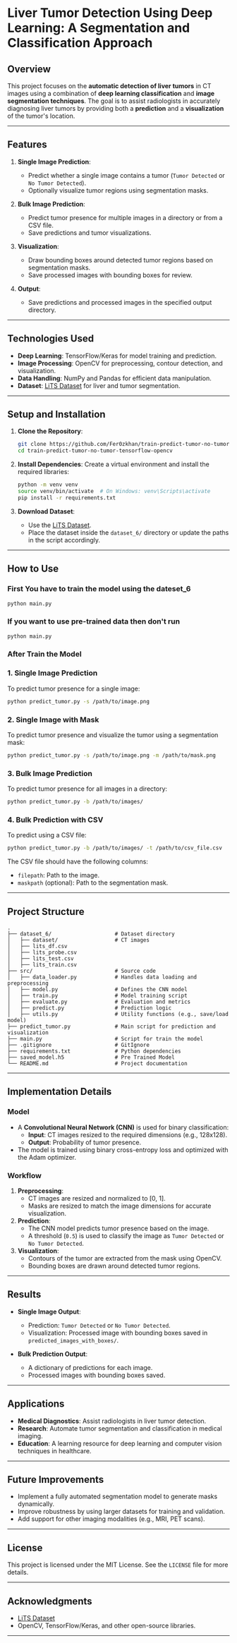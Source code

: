 # Liver Tumor Detection Using Deep Learning: A Segmentation and Classification Approach


## **Overview**
This project focuses on the **automatic detection of liver tumors** in CT images using a combination of **deep learning classification** and **image segmentation techniques**. The goal is to assist radiologists in accurately diagnosing liver tumors by providing both a **prediction** and a **visualization** of the tumor's location.

---

## **Features**
1. **Single Image Prediction**:
   - Predict whether a single image contains a tumor (`Tumor Detected` or `No Tumor Detected`).
   - Optionally visualize tumor regions using segmentation masks.

2. **Bulk Image Prediction**:
   - Predict tumor presence for multiple images in a directory or from a CSV file.
   - Save predictions and tumor visualizations.

3. **Visualization**:
   - Draw bounding boxes around detected tumor regions based on segmentation masks.
   - Save processed images with bounding boxes for review.

4. **Output**:
   - Save predictions and processed images in the specified output directory.

---

## **Technologies Used**
- **Deep Learning**: TensorFlow/Keras for model training and prediction.
- **Image Processing**: OpenCV for preprocessing, contour detection, and visualization.
- **Data Handling**: NumPy and Pandas for efficient data manipulation.
- **Dataset**: [LiTS Dataset](https://www.kaggle.com/datasets/andrewmvd/lits-png) for liver and tumor segmentation.

---

## **Setup and Installation**

1. **Clone the Repository**:
   ```bash
   git clone https://github.com/Fer0zkhan/train-predict-tumor-no-tumor-tensorflow-opencv.git
   cd train-predict-tumor-no-tumor-tensorflow-opencv
   ```

2. **Install Dependencies**:
   Create a virtual environment and install the required libraries:
   ```bash
   python -m venv venv
   source venv/bin/activate  # On Windows: venv\Scripts\activate
   pip install -r requirements.txt
   ```

3. **Download Dataset**:
   - Use the [LiTS Dataset](https://www.kaggle.com/datasets/andrewmvd/lits-png).
   - Place the dataset inside the `dataset_6/` directory or update the paths in the script accordingly.

---

## **How to Use**

### **First You have to train the model using the dateset_6**
```bash
python main.py
``` 

### If you want to use pre-trained data then don't run 
```bash
python main.py
``` 

### **After Train the Model**

### 1. **Single Image Prediction**
To predict tumor presence for a single image:
```bash
python predict_tumor.py -s /path/to/image.png
```

### 2. **Single Image with Mask**
To predict tumor presence and visualize the tumor using a segmentation mask:
```bash
python predict_tumor.py -s /path/to/image.png -m /path/to/mask.png
```

### 3. **Bulk Image Prediction**
To predict tumor presence for all images in a directory:
```bash
python predict_tumor.py -b /path/to/images/
```

### 4. **Bulk Prediction with CSV**
To predict using a CSV file:
```bash
python predict_tumor.py -b /path/to/images/ -t /path/to/csv_file.csv
```
The CSV file should have the following columns:
- `filepath`: Path to the image.
- `maskpath` (optional): Path to the segmentation mask.

---

## **Project Structure**
```plaintext
.
├── dataset_6/                    # Dataset directory
│   ├── dataset/                  # CT images
│   ├── lits_df.csv
│   ├── lits_probe.csv
│   ├── lits_test.csv
│   ├── lits_train.csv
├── src/                          # Source code
│   ├── data_loader.py            # Handles data loading and preprocessing
│   ├── model.py                  # Defines the CNN model
│   ├── train.py                  # Model training script
│   ├── evaluate.py               # Evaluation and metrics
│   ├── predict.py                # Prediction logic
│   ├── utils.py                  # Utility functions (e.g., save/load model)
├── predict_tumor.py              # Main script for prediction and visualization
├── main.py                       # Script for train the model
├── .gitignore                    # GitIgnore
├── requirements.txt              # Python dependencies
├── saved_model.h5                # Pre Trained Model
└── README.md                     # Project documentation
```

---

## **Implementation Details**

### **Model**
- A **Convolutional Neural Network (CNN)** is used for binary classification:
  - **Input**: CT images resized to the required dimensions (e.g., 128x128).
  - **Output**: Probability of tumor presence.
- The model is trained using binary cross-entropy loss and optimized with the Adam optimizer.

### **Workflow**
1. **Preprocessing**:
   - CT images are resized and normalized to [0, 1].
   - Masks are resized to match the image dimensions for accurate visualization.
2. **Prediction**:
   - The CNN model predicts tumor presence based on the image.
   - A threshold (`0.5`) is used to classify the image as `Tumor Detected` or `No Tumor Detected`.
3. **Visualization**:
   - Contours of the tumor are extracted from the mask using OpenCV.
   - Bounding boxes are drawn around detected tumor regions.

---

## **Results**

- **Single Image Output**:
  - Prediction: `Tumor Detected` or `No Tumor Detected`.
  - Visualization: Processed image with bounding boxes saved in `predicted_images_with_boxes/`.

- **Bulk Prediction Output**:
  - A dictionary of predictions for each image.
  - Processed images with bounding boxes saved.

---

## **Applications**
- **Medical Diagnostics**: Assist radiologists in liver tumor detection.
- **Research**: Automate tumor segmentation and classification in medical imaging.
- **Education**: A learning resource for deep learning and computer vision techniques in healthcare.

---

## **Future Improvements**
- Implement a fully automated segmentation model to generate masks dynamically.
- Improve robustness by using larger datasets for training and validation.
- Add support for other imaging modalities (e.g., MRI, PET scans).

---

## **License**
This project is licensed under the MIT License. See the `LICENSE` file for more details.

---

## **Acknowledgments**
- [LiTS Dataset](https://www.kaggle.com/datasets/andrewmvd/lits-png)
- OpenCV, TensorFlow/Keras, and other open-source libraries.

---
